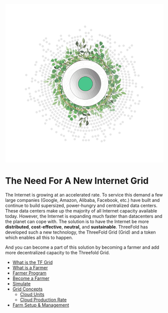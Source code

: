 ![threefold grid header](./img/grid_header.png)

# The Need For A New Internet Grid

The Internet is growing at an accelerated rate. To service this demand a few large companies (Google, Amazon, Alibaba, Facebook, etc.) have built and continue to build supersized, power-hungry and centralized data centers. These data centers make up the majority of all Internet capacity available today. However, the Internet is expanding much faster than datacenters and the planet can cope with. The solution is to have the Internet be more **distributed**, **cost**-**effective**, **neutral,** and **sustainable**. ThreeFold has developed such a new technology, the ThreeFold Grid (Grid) and a token which enables all this to happen.

And you can become a part of this solution by becoming a farmer and add more decentralized capacity to the Threefold Grid.

- [What is the TF Grid](grid_what.md)
- [What is a Farmer](what_is_a_farmer.md)
- [Farmer Program](farming_program.md)
- [Become a Farmer](become_a_farmer.md)
- [Simulate](farming_simulate.md)
- [Grid Concepts](grid_concepts.md)
    - [Cloud Units](cloud_units_4.md)
    - [Cloud Production Rate](cloud_production_rate.md)
- [Farm Setup & Management](farm_setup_management.md)